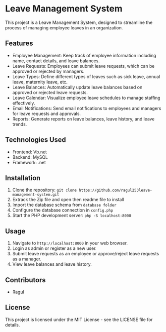# Leave Management System

This project is a Leave Management System, designed to streamline the process of managing employee leaves in an organization.

## Features

-  Employee Management:  Keep track of employee information including name, contact details, and leave balances.
-  Leave Requests:  Employees can submit leave requests, which can be approved or rejected by managers.
-  Leave Types:  Define different types of leaves such as sick leave, annual leave, maternity leave, etc.
-  Leave Balances:  Automatically update leave balances based on approved or rejected leave requests.
-  Leave Calendar:  Visualize employee leave schedules to manage staffing effectively.
-  Email Notifications:  Send email notifications to employees and managers for leave requests and approvals.
-  Reports:  Generate reports on leave balances, leave history, and leave trends.

## Technologies Used

-  Frontend:  Vb.net
-  Backend:   MySQL
-  Framework:  .net

## Installation

1. Clone the repository: `git clone https://github.com/ragul253leave-management-system.git`
2. Extrack the Zip file and open then readme file to install
3. Import the database schema from `database folder`
4. Configure the database connection in `config.php`
5. Start the PHP development server: `php -S localhost:8000`

## Usage

1. Navigate to `http://localhost:8000` in your web browser.
2. Login as admin or register as a new user.
3. Submit leave requests as an employee or approve/reject leave requests as a manager.
4. View leave balances and leave history.

## Contributors

- Ragul

## License

This project is licensed under the MIT License - see the LICENSE file for details.

